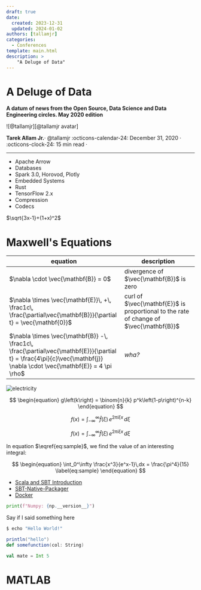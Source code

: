 ```yaml
---
draft: true
date:
  created: 2023-12-31
  updated: 2024-01-02
authors: [tallamjr]
categories:
  - Conferences
template: main.html
description: >
    "A Deluge of Data"
---
```


# A Deluge of Data

__A datum of news from the Open Source, Data Science and Data Engineering circles. May 2020
edition__

<aside class="mdx-author" markdown>
![@tallamjr][@tallamjr avatar]

<span>__Tarek Allam Jr.__· @tallamjr</span>
<span>
:octicons-calendar-24: December 31, 2020 ·
:octicons-clock-24: 15 min read ·
</span>
</aside>

  [@tallamjr avatar]: https://avatars.githubusercontent.com/tallamjr

---

* Apache Arrow
* Databases
* Spark 3.0, Horovod, Plotly
* Embedded Systems
* Rust
* TensorFlow 2.x
* Compression
* Codecs

$\sqrt{3x-1}+(1+x)^2$

# Maxwell's Equations


equation | description
----------|------------
$\nabla \cdot \vec{\mathbf{B}}  = 0$ | divergence of $\vec{\mathbf{B}}$ is zero
$\nabla \times \vec{\mathbf{E}}\, +\, \frac1c\, \frac{\partial\vec{\mathbf{B}}}{\partial t}  = \vec{\mathbf{0}}$ |  curl of $\vec{\mathbf{E}}$ is proportional to the rate of change of $\vec{\mathbf{B}}$
$\nabla \times \vec{\mathbf{B}} -\, \frac1c\, \frac{\partial\vec{\mathbf{E}}}{\partial t} = \frac{4\pi}{c}\vec{\mathbf{j}}    \nabla \cdot \vec{\mathbf{E}} = 4 \pi \rho$ | _wha?_

![electricity](http://i.giphy.com/Gty2oDYQ1fih2.gif)

$$
\begin{equation}
  g\left(k\right) = \binom{n}{k} p^k\left(1-p\right)^{n-k}
\end{equation}
$$

$$
\begin{equation}
f(x) = \int_{-\infty}^\infty \hat f(\xi)\,e^{2 \pi i \xi x} \,d\xi
\end{equation}
$$

$$f(x) = \int_{-\infty}^\infty \hat f(\xi)\,e^{2 \pi i \xi x} \,d\xi$$

In equation $\eqref{eq:sample}$, we find the value of an
interesting integral:

$$
\begin{equation}
  \int_0^\infty \frac{x^3}{e^x-1}\,dx = \frac{\pi^4}{15}
  \label{eq:sample}
\end{equation}
$$

- [Scala and SBT Introduction](#scala)
- [SBT-Native-Packager](#native)
- [Docker](#docker)

```python
print(f"Numpy: {np.__version__}")
```

Say if I said something here

```bash
$ echo "Hello World!"
```

```scala
println("hello")
def somefunction(col: String)

val mate = Int 5
```
# <a name="matlab"></a>MATLAB
